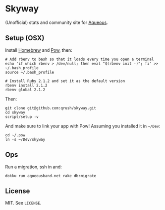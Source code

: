 # Skyway

(Unofficial) stats and community site for [Aqueous](http://www.aqueousband.com/).

## Setup (OSX)

Install [Homebrew](http://brew.sh/) and [Pow](http://pow.cx), then:

``` shell
# Add rbenv to bash so that it loads every time you open a terminal
echo 'if which rbenv > /dev/null; then eval "$(rbenv init -)"; fi' >> ~/.bash_profile
source ~/.bash_profile

# Install Ruby 2.1.2 and set it as the default version
rbenv install 2.1.2
rbenv global 2.1.2
```

Then:

``` shell
git clone git@github.com:qrush/skyway.git
cd skyway
script/setup -v
```

And make sure to link your app with Pow! Assuming you installed it in `~/Dev`:

``` shell
cd ~/.pow
ln -s ~/Dev/skyway
```

## Ops

Run a migration, ssh in and:

```
dokku run aqueousband.net rake db:migrate
```

## License

MIT. See `LICENSE`.
